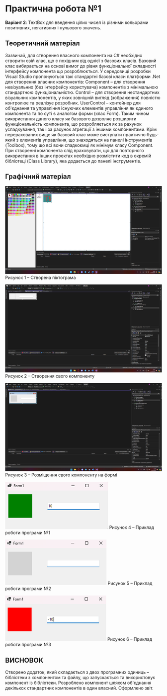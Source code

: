 # Практична робота №1
**Варіант 2**: TextBox для введення цілих чисел із різними кольорами позитивних, негативних і нульового значень.
## Теоретичний матеріал
Зазвичай, для створення власного компонента на C# необхідно створити свій клас, що є похідним від однієї з базових класів. Базовий клас вибирається на основі вимог до рівня функціональної складності інтерфейсу компонента що розроблюється. У середовищі розробки Visual Studio пропонуються такі стандартні базові класи платформи .Net для створення власних компонентів:
Component – для створення невізуальних (без інтерфейсу користувача) компонентів з мінімальною стандартною функціональністю.
Control – для створення нестандартних візуальних компонентів, у яких зовнішній вигляд (зображення) повністю контролює та реалізує розробник.
UserControl – контейнер для об'єднання та управління існуючих елементів управління як єдиного компонента та по суті є аналогом форми (клас Form). Таким чином використання даного класу як базового дозволяє розширити функціональність компонента, що розробляється як за рахунок успадкування, так і за рахунок агрегації з іншими компонентами.
Крім перерахованих вище як базовий клас може виступати практично будь-який з елементів управління, що знаходяться на панелі інструментів (Toolbox), тому що всі вони спадкоємці як мінімум класу Component.
При створенні компонента слід враховувати, що для повторного використання в інших проектах необхідно розмістити код в окремій бібліотеці (Class Library), яка додається до панелі інструментів.
## Графічний матеріал
![imahe](/photo1.png)
Рисунок 1 – Створена піктограма

![imahe](/photo2.png)
Рисунок 2 – Створення свого компоненту

![imahe](/photo3.png)
Рисунок 3 – Розміщення свого компоненту на формі

![imahe](/green.png)
Рисунок 4 – Приклад роботи програми №1

![imahe](/gray.png)
Рисунок 5 – Приклад роботи програми №2

![imahe](/red.png)
Рисунок 6 – Приклад роботи програми №3

## ВИСНОВОК
Створено додаток, який складається з двох програмних одиниць – бібліотеки з компонентом та файлу, що запускається та використовує компонент із бібліотеки. Розроблено компонент шляхом об'єднання декількох стандартних компонентів в один власний. Оформлено звіт.
